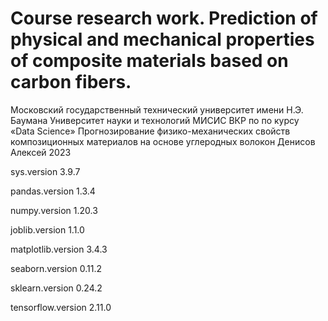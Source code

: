# Course research work. Prediction of physical and mechanical properties of composite materials based on carbon fibers.
Московский государственный технический университет имени Н.Э. Баумана
Университет науки и технологий МИСИС
ВКР по по курсу «Data Science»
Прогнозирование физико-механических свойств композиционных материалов на основе углеродных волокон
Денисов Алексей
2023

sys.version
3.9.7

pandas.version
1.3.4

numpy.version
1.20.3

joblib.version
1.1.0

matplotlib.version
3.4.3

seaborn.version
0.11.2

sklearn.version 
0.24.2

tensorflow.version
2.11.0

